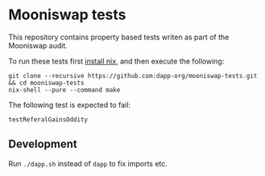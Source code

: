 # Mooniswap tests

This repository contains property based tests writen as part of the Mooniswap audit.

To run these tests first [install nix](https://nixos.org/guides/install-nix.html), and then execute the following:

```
git clone --recursive https://github.com:dapp-org/mooniswap-tests.git && cd mooniswap-tests
nix-shell --pure --command make
```

The following test is expected to fail:

```
testReferalGainsOddity
```

## Development

Run `./dapp.sh` instead of `dapp` to fix imports etc.

